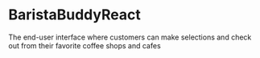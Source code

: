 # BaristaBuddyReact
The end-user interface where customers can make selections and check out from their favorite coffee shops and cafes
